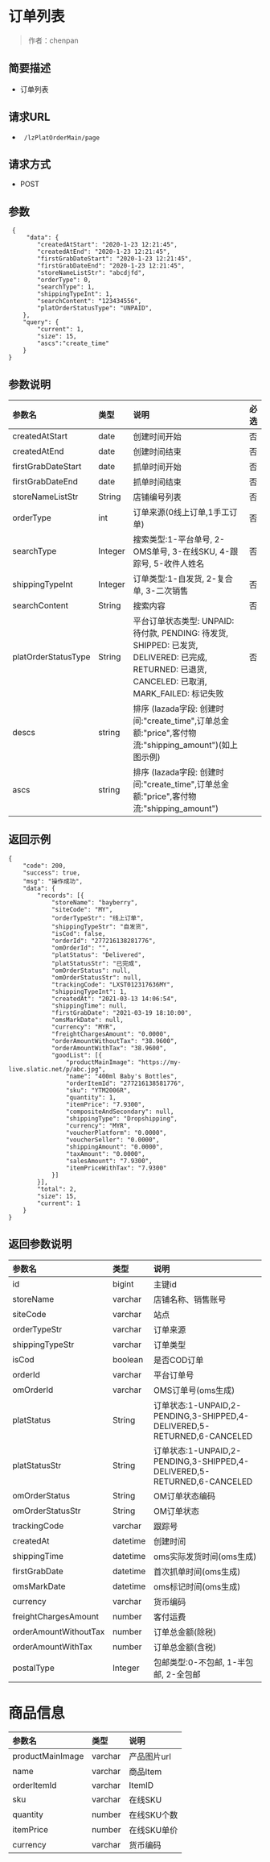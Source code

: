 # 订单列表

> 作者：chenpan

## 简要描述

- 订单列表

## 请求URL
- ` /lzPlatOrderMain/page`
  
## 请求方式
- POST 

## 参数
``` 
 {
     "data": {
		"createdAtStart": "2020-1-23 12:21:45",
		"createdAtEnd": "2020-1-23 12:21:45",
		"firstGrabDateStart": "2020-1-23 12:21:45",
		"firstGrabDateEnd": "2020-1-23 12:21:45",
		"storeNameListStr": "abcdjfd",
		"orderType": 0,
		"searchType": 1,
		"shippingTypeInt": 1,
		"searchContent": "123434556",
		"platOrderStatusType": "UNPAID",
	},
    "query": {
        "current": 1,
        "size": 15,
		"ascs":"create_time"
    }
}
``` 

## 参数说明

|参数名|类型|说明|必选|
|:----    |:---|:----- |-----   |
|createdAtStart |date   |创建时间开始|否|
|createdAtEnd |date   |创建时间结束|否|
|firstGrabDateStart |date   |抓单时间开始|否|
|firstGrabDateEnd |date   |抓单时间结束|否|
|storeNameListStr |String   |店铺编号列表|否|
|orderType |int   |订单来源(0线上订单,1手工订单)|否|
|searchType |Integer   |搜索类型:1-平台单号, 2-OMS单号, 3-在线SKU, 4-跟踪号, 5-收件人姓名|否|
|shippingTypeInt |Integer   |订单类型:1-自发货, 2-复合单, 3-二次销售|否|
|searchContent |String   |搜索内容|否|
|platOrderStatusType |String   |平台订单状态类型: UNPAID: 待付款, PENDING: 待发货, SHIPPED: 已发货, DELIVERED: 已完成, RETURNED: 已退货, CANCELED: 已取消, MARK_FAILED: 标记失败|否|
|descs|string |排序 (lazada字段: 创建时间:"create_time",订单总金额:"price",客付物流:"shipping_amount")(如上图示例)
|ascs| string |排序 (lazada字段: 创建时间:"create_time",订单总金额:"price",客付物流:"shipping_amount")
## 返回示例 

``` 
{
	"code": 200,
	"success": true,
	"msg": "操作成功",
	"data": {
		"records": [{
			"storeName": "bayberry",
			"siteCode": "MY",
			"orderTypeStr": "线上订单",
			"shippingTypeStr": "自发货",
			"isCod": false,
			"orderId": "277216138281776",
			"omOrderId": "",
			"platStatus": "Delivered",
			"platStatusStr": "已完成",
			"omOrderStatus": null,
			"omOrderStatusStr": null,
			"trackingCode": "LXST012317636MY",
			"shippingTypeInt": 1,
			"createdAt": "2021-03-13 14:06:54",
			"shippingTime": null,
			"firstGrabDate": "2021-03-19 18:10:00",
			"omsMarkDate": null,
			"currency": "MYR",
			"freightChargesAmount": "0.0000",
			"orderAmountWithoutTax": "38.9600",
			"orderAmountWithTax": "38.9600",
			"goodList": [{
				"productMainImage": "https://my-live.slatic.net/p/abc.jpg",
				"name": "400ml Baby's Bottles",
				"orderItemId": "277216138581776",
				"sku": "YTM2006R",
				"quantity": 1,
				"itemPrice": "7.9300",
				"compositeAndSecondary": null,
				"shippingType": "Dropshipping",
				"currency": "MYR",
				"voucherPlatform": "0.0000",
				"voucherSeller": "0.0000",
				"shippingAmount": "0.0000",
				"taxAmount": "0.0000",
				"salesAmount": "7.9300",
				"itemPriceWithTax": "7.9300"
			}]
		}],
		"total": 2,
		"size": 15,
		"current": 1
	}
}
```

## 返回参数说明 

|参数名|类型|说明|
|:---- |:---|:----- |
| id | bigint | 主键id |
| storeName | varchar | 店铺名称、销售账号 |
| siteCode | varchar | 站点 |
| orderTypeStr | varchar | 订单来源 |
| shippingTypeStr | varchar | 订单类型 |
| isCod | boolean | 是否COD订单 |
| orderId | varchar | 平台订单号 |
| omOrderId | varchar | OMS订单号(oms生成) |
| platStatus | String | 订单状态:1-UNPAID,2-PENDING,3-SHIPPED,4-DELIVERED,5-RETURNED,6-CANCELED|
| platStatusStr | String | 订单状态:1-UNPAID,2-PENDING,3-SHIPPED,4-DELIVERED,5-RETURNED,6-CANCELED|
| omOrderStatus | String | OM订单状态编码|
| omOrderStatusStr | String | OM订单状态|
| trackingCode | varchar | 跟踪号 |
| createdAt | datetime | 创建时间 |
| shippingTime | datetime | oms实际发货时间(oms生成) |
| firstGrabDate | datetime | 首次抓单时间(oms生成) |
| omsMarkDate | datetime | oms标记时间(oms生成) |
| currency | varchar | 货币编码 |
| freightChargesAmount | number | 客付运费 |
| orderAmountWithoutTax | number | 订单总金额(除税) |
| orderAmountWithTax | number | 订单总金额(含税) |\
| postalType | Integer | 包邮类型:0-不包邮, 1-半包邮, 2-全包邮 |

# 商品信息
|参数名|类型|说明|
|:---- |:---|:----- |
| productMainImage | varchar | 产品图片url |
| name | varchar | 商品Item |
| orderItemId | varchar | ItemID |
| sku | varchar | 在线SKU |
| quantity | number | 在线SKU个数 |
| itemPrice | number | 在线SKU单价 |
| currency | varchar | 货币编码 |